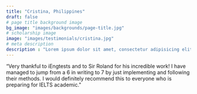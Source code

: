 ```yaml
---
title: "Cristina, Philippines"
draft: false
# page title background image
bg_image: "images/backgrounds/page-title.jpg"
# scholarship image
image: "images/testimonials/cristina.jpg"
# meta description
description : "Lorem ipsum dolor sit amet, consectetur adipisicing elit, sed do eiusmod tempor incididunt ut labore. dolore magna aliqua. Ut enim ad minim veniam, quis nostrud."
---
```


“Very thankful to iEngtests and to Sir Roland for his incredible work! I have managed to jump from a 6 in writing to 7 by just implementing and following their methods. I would definitely recommend this to everyone who is preparing for IELTS academic."